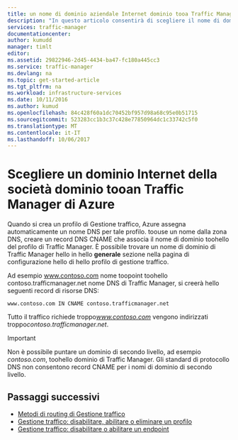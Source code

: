 ```yaml
---
title: un nome di dominio aziendale Internet dominio tooa Traffic Manager aaaPoint | Documenti Microsoft
description: "In questo articolo consentirà di scegliere il nome di dominio della società dominio nome tooa Traffic Manager."
services: traffic-manager
documentationcenter: 
author: kumudd
manager: timlt
editor: 
ms.assetid: 29822946-2d45-4434-ba47-fc180a445cc3
ms.service: traffic-manager
ms.devlang: na
ms.topic: get-started-article
ms.tgt_pltfrm: na
ms.workload: infrastructure-services
ms.date: 10/11/2016
ms.author: kumud
ms.openlocfilehash: 84c428f60a1dc70452bf957d98a68c95e0b51715
ms.sourcegitcommit: 523283cc1b3c37c428e77850964dc1c33742c5f0
ms.translationtype: MT
ms.contentlocale: it-IT
ms.lasthandoff: 10/06/2017
---
```

# <a name="point-a-company-internet-domain-tooan-azure-traffic-manager-domain"></a>Scegliere un dominio Internet della società dominio tooan Traffic Manager di Azure

Quando si crea un profilo di Gestione traffico, Azure assegna automaticamente un nome DNS per tale profilo. toouse un nome dalla zona DNS, creare un record DNS CNAME che associa il nome di dominio toohello del profilo di Traffic Manager. È possibile trovare un nome di dominio di Traffic Manager hello in hello **generale** sezione nella pagina di configurazione hello di hello profilo di gestione traffico.

Ad esempio www.contoso.com nome toopoint toohello contoso.trafficmanager.net nome DNS di Traffic Manager, si creerà hello seguenti record di risorse DNS:

    www.contoso.com IN CNAME contoso.trafficmanager.net

Tutto il traffico richiede troppo*www.contoso.com* vengono indirizzati troppo*contoso.trafficmanager.net*.

> [!IMPORTANT]
> Non è possibile puntare un dominio di secondo livello, ad esempio *contoso.com*, toohello dominio di Traffic Manager. Gli standard di protocollo DNS non consentono record CNAME per i nomi di dominio di secondo livello.

## <a name="next-steps"></a>Passaggi successivi

* [Metodi di routing di Gestione traffico](traffic-manager-routing-methods.md)
* [Gestione traffico: disabilitare, abilitare o eliminare un profilo](disable-enable-or-delete-a-profile.md)
* [Gestione traffico: disabilitare o abilitare un endpoint](disable-or-enable-an-endpoint.md)
